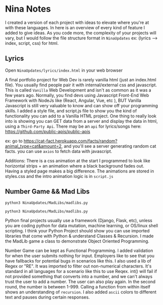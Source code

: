 # Nina Notes

I created a version of each project with ideas to elevate where you're at with these languages. In here is an overview of every kind of feature I added to give ideas. As you code more, the complexity of your projects will vary, but I would follow the file structure format in `NinaUpdates` ex: (lyrics --> index, script, css) for html.

## Lyrics

Open `NinaUpdates/lyrics/index.html` in your web browser

A final portfolio project for Web Dev is rarely vanilla html (just an index.html file). You usually find people pair it with internal/external css and javascript. This is called `Vanilla` Web Development and isn't as common as it was a few years ago. Normally, you find devs using Javascript Front-End Web Framework with NodeJs like (React, Angular, Vue, etc ), BUT Vanilla Javascript is still very valuable to know and can show off your programming skills. I added a style file, and script.js file to show you the kind of functionality you can add to a Vanilla HTML project. One thing to really look into is showing you can GET data from a server and display the data in html, using a `Third-Party Api`. There may be an `api` for lyrics/songs here: https://github.com/public-apis/public-apis

ex: go to https://cat-fact.herokuapp.com/facts/random?animal_type=cat&amount=2, and you'll see a server generating random cat facts. you can use `axios` to fetch data with javascript.

Additions: There is a css animation at the start I programmed to look like horizontal strips + an animation where a black background fades out. Having a styled page makes a big difference. The animations are stored in styles.css and the intro animation logic is in `script.js`

## Number Game && Mad Libs

`python3 NinaUpdates/MadLibs/madlibs.py`

`python3 NinaUpdates/MadLibs/madlibs.py`

Python final projects usually use a framework (Django, Flask, etc), unless you are coding python for data mutation, machine learning, or OS/linux shell scripting. I think your Python Project should show you can use imported libraries that come with Python & understand Classes & Recursion. I made the MadLib game a class to demonstrate Object Oriented Programming.

Number Game can be kept as Functional Programming. I added validation for when the user submits nothing for input. Employers like to see that you have fallbacks for potential bugs in scenarios like this. I also used a lib of Regex or "RE". It was imported to filter out non-numerical characters. It's standard in all languages for a scenario like this to use Reqex. int() will fail if not provided something that converts into a number, and we can't always trust the user to add a number. The user can also play again. In the second round, the number is between 1-999. Calling a function from within itself shows an understanding of `recursion`. I also added `ascii` colors to different text and pauses during certain responses.
